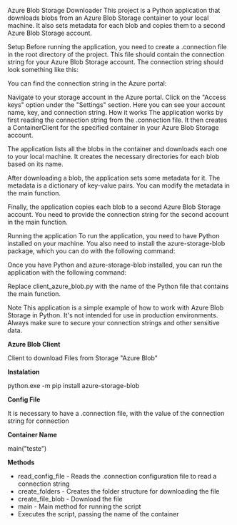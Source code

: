 Azure Blob Storage Downloader
This project is a Python application that downloads blobs from an Azure Blob Storage container to your local machine. It also sets metadata for each blob and copies them to a second Azure Blob Storage account.

Setup
Before running the application, you need to create a .connection file in the root directory of the project. This file should contain the connection string for your Azure Blob Storage account. The connection string should look something like this:

You can find the connection string in the Azure portal:

Navigate to your storage account in the Azure portal.
Click on the "Access keys" option under the "Settings" section.
Here you can see your account name, key, and connection string.
How it works
The application works by first reading the connection string from the .connection file. It then creates a ContainerClient for the specified container in your Azure Blob Storage account.

The application lists all the blobs in the container and downloads each one to your local machine. It creates the necessary directories for each blob based on its name.

After downloading a blob, the application sets some metadata for it. The metadata is a dictionary of key-value pairs. You can modify the metadata in the main function.

Finally, the application copies each blob to a second Azure Blob Storage account. You need to provide the connection string for the second account in the main function.

Running the application
To run the application, you need to have Python installed on your machine. You also need to install the azure-storage-blob package, which you can do with the following command:

Once you have Python and azure-storage-blob installed, you can run the application with the following command:

Replace client_azure_blob.py with the name of the Python file that contains the main function.

Note
This application is a simple example of how to work with Azure Blob Storage in Python. It's not intended for use in production environments. Always make sure to secure your connection strings and other sensitive data.

**Azure Blob Client**

Client to download Files from Storage "Azure Blob"

**Instalation**

python.exe -m pip install azure-storage-blob

**Config File**

It is necessary to have a .connection file, with the value of the connection string for connection

**Container Name**

main("teste")

**Methods** 

- read_config_file - Reads the .connection configuration file to read a connection string
- create_folders - Creates the folder structure for downloading the file
- create_file_blob - Download the file
- main - Main method for running the script
- Executes the script, passing the name of the container
